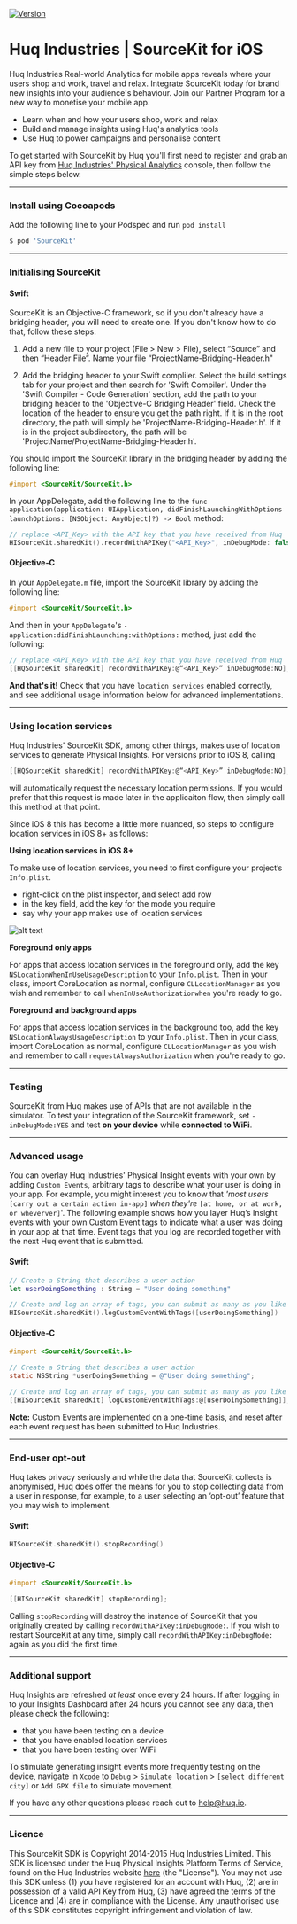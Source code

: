 [![Version](https://img.shields.io/cocoapods/v/SourceKit.svg?style=flat)](http://cocoapods.org/pods/SourceKit)

# Huq Industries | SourceKit for iOS

Huq Industries Real-world Analytics for mobile apps reveals where your users shop and work, travel and relax. Integrate SourceKit today for brand new insights into your audience's behaviour. Join our Partner Program for a new way to monetise your mobile app.

  - Learn when and how your users shop, work and relax
  - Build and manage  insights using Huq's analytics tools
  - Use Huq to power campaigns and personalise content

To get started with SourceKit by Huq you'll first need to register and grab an API key from [Huq Industries' Physical Analytics][hq1] console, then follow the simple steps below.

***

### Install using Cocoapods

Add the following line to your Podspec and run `pod install`

```sh
$ pod 'SourceKit'
```

---

### Initialising SourceKit

#### Swift

SourceKit is an Objective-C framework, so if you don't already have a bridging
header, you will need to create one. If you don't know how to do that, follow
these steps:

1. Add a new file to your project (File > New > File), select “Source” and then
“Header File“. Name your file “ProjectName-Bridging-Header.h"

2. Add the bridging header to your Swift compliler. Select the
build settings tab for your project and then search for 'Swift Compiler'.
Under the 'Swift Compiler - Code Generation' section, add the path to your bridging header
to the 'Objective-C Bridging Header' field. Check the location of the header to ensure you get the path right. If it is in
the root directory, the path will simply be 'ProjectName-Bridging-Header.h'. If
it is in the project subdirectory, the path will be
'ProjectName/ProjectName-Bridging-Header.h'.

You should import the SourceKit library in the bridging header by adding the
following line:

```objective-c
#import <SourceKit/SourceKit.h>
```

In your AppDelegate, add the following line to the `func
application(application: UIApplication, didFinishLaunchingWithOptions
launchOptions: [NSObject: AnyObject]?) -> Bool` method:

```swift
// replace <API_Key> with the API key that you have received from Huq
HISourceKit.sharedKit().recordWithAPIKey("<API_Key>", inDebugMode: false)
```

#### Objective-C

In your `AppDelegate.m` file, import the SourceKit library by adding the
following line:

```objective-c
#import <SourceKit/SourceKit.h>
```
And then in your `AppDelegate`'s `-application:didFinishLaunching:withOptions:` method, just add the following:

```objective-c
// replace <API_Key> with the API key that you have received from Huq
[[HQSourceKit sharedKit] recordWithAPIKey:@“<API_Key>” inDebugMode:NO];
```

**And that's it!**  Check that you have `location services` enabled correctly, and see additional usage information below for advanced implementations. 

---

### Using location services

Huq Industries' SourceKit SDK, among other things, makes use of location
services to generate Physical Insights. For versions prior to iOS 8, calling 
```objective-c
[[HQSourceKit sharedKit] recordWithAPIKey:@“<API_Key>” inDebugMode:NO];
```
will automatically request the necessary location permissions. If you would
prefer that this request is made later in the applicaiton flow, then simply
call this method at that point.

Since iOS 8 this has become a little more nuanced, so steps to configure location services in iOS 8+ as follows:

**Using location services in iOS 8+**

To make use of location services, you need to first configure your project’s `Info.plist`.

* right-click on the plist inspector, and select add row
* in the key field, add the key for the mode you require
* say why your app makes use of location services

![alt text](http://huq.io/assets/misc/HQ_foreground2.png "Adding Info.plist keys")

**Foreground only apps**

For apps that access location services in the foreground only, add the key
`NSLocationWhenInUseUsageDescription` to your `Info.plist`. Then in your class,
import CoreLocation as normal, configure `CLLocationManager` as you wish and
remember to call `whenInUseAuthorizationwhen` you're ready to go.

**Foreground and background apps**

For apps that access location services in the background too, add the key `NSLocationAlwaysUsageDescription` to your `Info.plist`. Then in your class, import CoreLocation as normal, configure `CLLocationManager` as you wish and remember to call `requestAlwaysAuthorization` when you're ready to go.

---

### Testing

SourceKit from Huq makes use of APIs that are not available in the simulator. To test your integration of the SourceKit framework, set `-inDebugMode:YES` and test **on your device** while **connected to WiFi**.

---

### Advanced usage

You can overlay Huq Industries' Physical Insight events with your own by adding
`Custom Events`, arbitrary tags to describe what your user is doing in your
app.  For example, you might interest you to know that *'most users* `[carry
out a certain action in-app]` *when they're* `[at home, or at work, or
wheverver]`'. The following example shows how you layer Huq’s Insight events
with your own Custom Event tags to indicate what a user was doing in your app
at that time. Event tags that you log are recorded together with the next Huq
event that is submitted.

#### Swift

```swift
// Create a String that describes a user action
let userDoingSomething : String = "User doing something"
```
```swift
// Create and log an array of tags, you can submit as many as you like
HISourceKit.sharedKit().logCustomEventWithTags([userDoingSomething])
```

#### Objective-C

```objective-c
#import <SourceKit/SourceKit.h>
```
```objective-c
// Create a String that describes a user action
static NSString *userDoingSomething = @"User doing something";
```
```objective-c
// Create and log an array of tags, you can submit as many as you like
[[HISourceKit sharedKit] logCustomEventWithTags:@[userDoingSomething]];
```
**Note:**  Custom Events are implemented on a one-time basis, and reset after each event request has been submitted to Huq Industries.

---

### End-user opt-out

Huq takes privacy seriously and while the data that SourceKit collects is anonymised, Huq does offer the means for you to stop collecting data from a user in response, for example, to a user selecting an ‘opt-out’ feature that you may wish to implement.

#### Swift 

```swift
HISourceKit.sharedKit().stopRecording()
```

#### Objective-C

```objective-c
#import <SourceKit/SourceKit.h>
```
```objective-c
[[HISourceKit sharedKit] stopRecording];
```

Calling `stopRecording` will destroy the instance of SourceKit that you originally created by calling `recordWithAPIKey:inDebugMode:`.  If you wish to restart SourceKit at any time, simply call `recordWithAPIKey:inDebugMode:` again as you did the first time.

***

### Additional support

Huq Insights are refreshed *at least* once every 24 hours. If after logging in to your Insights Dashboard after 24 hours you cannot see any data, then please check the following:

* that you have been testing on a device
* that you have enabled location services
* that you have been testing over WiFi

To stimulate generating insight events more frequently testing on the device, navigate in `Xcode` to `Debug` > `Simulate location` > `[select different city]` or `Add GPX file` to simulate movement.

If you have any other questions please reach out to help@huq.io.

***

### Licence

This SourceKit SDK is Copyright 2014-2015 Huq Industries Limited. This SDK is licensed under the Huq Physical Insights Platform Terms of Service, found on the Huq Industries website [here][hq2] (the "License"). You may not use this SDK unless (1) you have registered for an account with Huq, (2) are in possession of a valid API Key from Huq, (3) have agreed the terms of the Licence and (4) are in compliance with the License. Any unauthorised use of this SDK constitutes copyright infringement and violation of law.

   [hq1]: <http://dashboard.huq.io>
   [hq2]: <http://huq.io/legals/service-terms.html>
